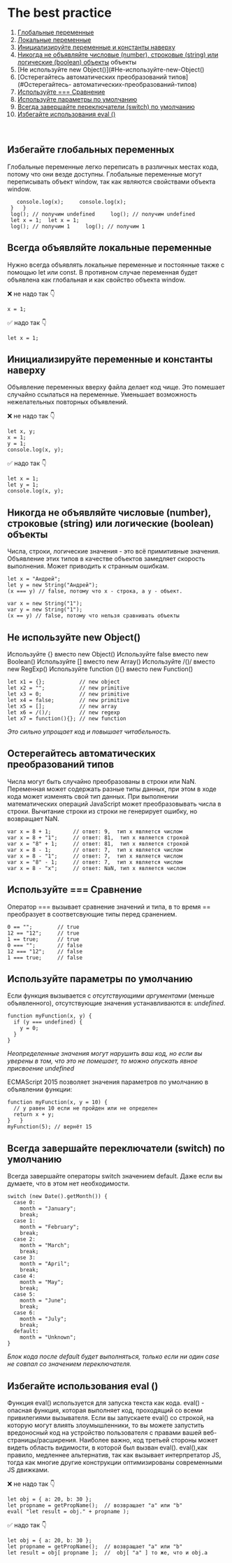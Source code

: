 # The best practice

1. [Глобальные переменные](#Избегайте-глобальных-переменных)
2. [Локальные переменные](#Всегда-объявляйте-локальные-переменные )
3. [Инициализируйте переменные и константы наверху](#Инициализируйте-переменные-и-константы-наверху)
4. [Никогда не объявляйте числовые (number), строковые (string) или логические (boolean) объекты](#Никогда-не-объявляйте-числовые-number,-строковые-string-или-логические-boolean) объекты
5. [Не используйте new Object()](#Не-используйте-new-Object()
6. [Остерегайтесь автоматических преобразований типов](#Остерегайтесь- автоматических-преобразований-типов)
7. [Используйте === Сравнение](#Используйте-===-Сравнение)
8. [Используйте параметры по умолчанию](#Используйте-параметры-по-умолчанию)
9. [Всегда завершайте переключатели (switch) по умолчанию](#Всегда-завершайте-переключатели-switch-по-умолчанию)
10. [Избегайте использования eval ()](#Избегайте-использования-eval)

&nbsp;

## Избегайте глобальных переменных

Глобальные переменные легко переписать в различных местах кода, потому что они везде доступны.
Глобальные переменные могут переписывать объект window, так как являются свойствами объекта window.

```const log = () => {
   console.log(x);	   console.log(x);
 }	 }
 log(); // получим undefined	 log(); // получим undefined
 let x = 1;	 let x = 1;
 log(); // получим 1	 log(); // получим 1
 ```

## Всегда объявляйте локальные переменные

Нужно всегда объявлять локальные переменные и постоянные также с помощью  let или const.
В противном случае переменная будет объявлена как глобальная и как свойство объекта window.

❌ не надо так 👇
 ```
 x = 1;
 ```
 ✅ надо так 👇
 ```
 let x = 1;
 ```

## Инициализируйте переменные и константы наверху

Объявление переменных  вверху файла делает код чище.
Это помешает случайно ссылаться на переменные.
Уменьшает возможность нежелательных повторных объявлений.

❌ не надо так 👇
```
let x, y;
x = 1;
y = 1;
console.log(x, y);
```
 ✅ надо так 👇

 ```
 let x = 1;
 let y = 1;
 console.log(x, y);
 ```

## Никогда не объявляйте числовые (number), строковые (string) или логические (boolean) объекты

Числа, строки, логические значения - это всё примитивные значения.
Объявление этих типов в качестве объектов замедляет скорость выполнения.
Может приводить к странным ошибкам.

```
let x = "Андрей";               
let y = new String("Андрей");
(x === y) // false, потому что x - строка, а y - объект.
```

```
var x = new String("1");         
var y = new String("1");
(x == y) // false, потому что нельзя сравнивать объекты
```

## Не используйте new Object()

Используйте {} вместо new Object()
Используйте false вместо new Boolean()
Используйте [] вместо new Array()
Используйте /()/ вместо new RegExp()
Используйте function (){} вместо new Function()

```
let x1 = {};           // new object	   
let x2 = "";           // new primitive
let x3 = 0;            // new primitive
let x4 = false;        // new primitive
let x5 = [];           // new array
let x6 = /()/;         // new regexp
let x7 = function(){}; // new function
```
*Это сильно упрощает код и повышает читабельность.*

## Остерегайтесь автоматических преобразований типов

Числа могут быть случайно преобразованы в строки или NaN.
Переменная может содержать разные типы данных, при этом в ходе кода может изменять свой тип данных.
При выполнении математических операций JavaScript может преобразовывать числа в строки.
Вычитание строки из строки не генерирует ошибку, но возвращает NaN.

```
var x = 8 + 1;       // ответ: 9,  тип x является числом
var x = 8 + "1";     // ответ: 81,  тип x является строкой
var x = "8" + 1;     // ответ: 81,  тип x является строкой
var x = 8 - 1;       // ответ: 7,  тип x является числом
var x = 8 - "1";     // ответ: 7,  тип x является числом
var x = "8" - 1;     // ответ: 7,  тип x является числом
var x = 8 - "x";     // ответ: NaN, тип x является числом
```

## Используйте === Сравнение

Оператор === вызывает сравнение значений и типа, в то время == преобразует в соответсвующие типы перед сранением.

```
0 == "";        // true
12 == "12";     // true
1 == true;      // true
0 === "";       // false
12 === "12";    // false
1 === true;     // false
```

## Используйте параметры по умолчанию

Если функция вызывается с _отсутствующими аргументами_ (меньше объявленного), отсутствующие значения устанавливаются в: _undefined_.

```
function myFunction(x, y) {
  if (y === undefined) {	 
    y = 0;	   
  }	  
}
```

*Неопределенные значения могут нарушить ваш код, но если вы уверены в том, что это не помешает, то можно опускать явное присвоение _undefined_*

ECMAScript 2015 позволяет значения параметров по умолчанию в объявлении функции:

```
function myFunction(x, y = 10) {
  // y равен 10 если не пройден или не определен	 
  return x + y;	  
}	}
myFunction(5); // вернёт 15
```

## Всегда завершайте переключатели (switch) по умолчанию

Всегда завершайте операторы switch значением default. Даже если вы думаете, что в этом нет необходимости.

```
switch (new Date().getMonth()) {
  case 0:	 
    month = "January";	    
    break;	   
  case 1:	  
    month = "February";	  
    break;	   
  case 2:	 
    month = "March";	   
    break;	   
  case 3:	 
    month = "April";
    break;	    
  case 4:	  
    month = "May";	   
    break;	   
  case 5:	  
    month = "June";	   
    break;	    
  case 6:	  
    month = "July";	   
    break;	   
  default:	  
    month = "Unknown";	  
}
```
*Блок кода после default будет выполняться, только если ни один case не совпал со значением переключателя.*

## Избегайте использования eval ()

Функция eval() используется для запуска текста как кода.
eval() - опасная функция, которая выполняет код, проходящий со всеми привилегиями вызывателя. Если вы запускаете eval() со строкой, на которую могут влиять злоумышленники, то вы можете запустить вредоносный код на устройство пользователя с правами вашей веб-страницы/расширения.
Наиболее важно, код третьей стороны может видеть область видимости, в которой был вызван eval().
eval(),как правило, медленнее альтернатив, так как вызывает интерпретатор JS, тогда как многие другие конструкции оптимизированы современными JS движками.

❌ не надо так 👇
```
let obj = { a: 20, b: 30 };
let propname = getPropName();  // возвращает "a" или "b"
eval( "let result = obj." + propname );
```
 ✅ надо так 👇

 ```
let obj = { a: 20, b: 30 };
let propname = getPropName();  // возвращает "a" или "b"
let result = obj[ propname ];  //  obj[ "a" ] то же, что и obj.a
```
